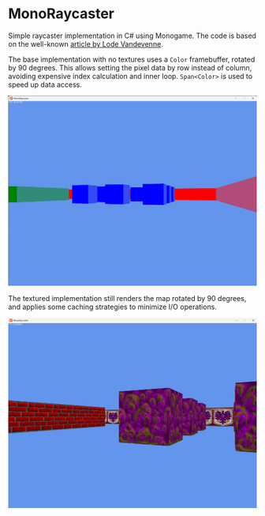 # MonoRaycaster

Simple raycaster implementation in C# using Monogame. The code is based on the well-known [article by Lode Vandevenne](https://lodev.org/cgtutor/raycasting.html).

The base implementation with no textures uses a `Color` framebuffer, rotated by 90 degrees. This allows setting the pixel data by row instead of column, avoiding expensive index calculation and inner loop.
`Span<Color>` is used to speed up data access. 

![](no-textures.jpg)


The textured implementation still renders the map rotated by 90 degrees, and applies some caching strategies to minimize I/O operations.

![](textures.jpg)
